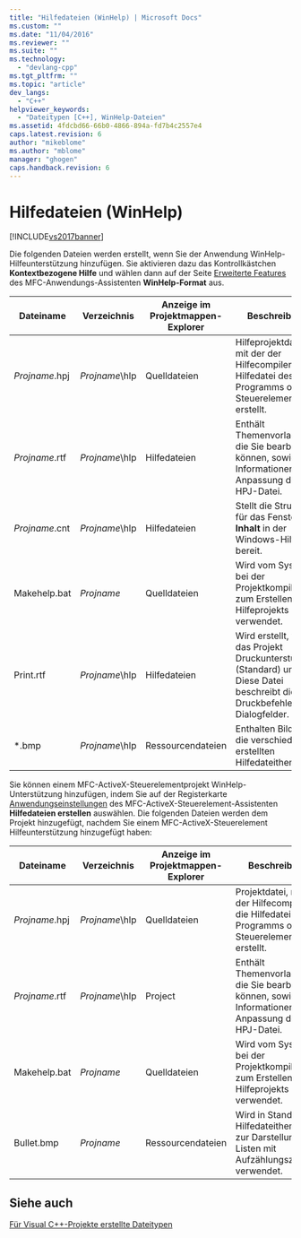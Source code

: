 ```yaml
---
title: "Hilfedateien (WinHelp) | Microsoft Docs"
ms.custom: ""
ms.date: "11/04/2016"
ms.reviewer: ""
ms.suite: ""
ms.technology: 
  - "devlang-cpp"
ms.tgt_pltfrm: ""
ms.topic: "article"
dev_langs: 
  - "C++"
helpviewer_keywords: 
  - "Dateitypen [C++], WinHelp-Dateien"
ms.assetid: 4fdcbd66-66b0-4866-894a-fd7b4c2557e4
caps.latest.revision: 6
author: "mikeblome"
ms.author: "mblome"
manager: "ghogen"
caps.handback.revision: 6
---
```

# Hilfedateien (WinHelp)
[!INCLUDE[vs2017banner](../assembler/inline/includes/vs2017banner.md)]

Die folgenden Dateien werden erstellt, wenn Sie der Anwendung WinHelp\-Hilfeunterstützung hinzufügen. Sie aktivieren dazu das Kontrollkästchen **Kontextbezogene Hilfe** und wählen dann auf der Seite [Erweiterte Features](../mfc/reference/advanced-features-mfc-application-wizard.md) des MFC\-Anwendungs\-Assistenten **WinHelp\-Format** aus.  
  
|Dateiname|Verzeichnis|Anzeige im Projektmappen\-Explorer|Beschreibung|  
|---------------|-----------------|----------------------------------------|------------------|  
|*Projname*.hpj|*Projname*\\hlp|Quelldateien|Hilfeprojektdatei, mit der der Hilfecompiler die Hilfedatei des Programms oder Steuerelements erstellt.|  
|*Projname*.rtf|*Projname*\\hlp|Hilfedateien|Enthält Themenvorlagen, die Sie bearbeiten können, sowie Informationen zur Anpassung der HPJ\-Datei.|  
|*Projname*.cnt|*Projname*\\hlp|Hilfedateien|Stellt die Struktur für das Fenster **Inhalt** in der Windows\-Hilfe bereit.|  
|Makehelp.bat|*Projname*|Quelldateien|Wird vom System bei der Projektkompilierung zum Erstellen des Hilfeprojekts verwendet.|  
|Print.rtf|*Projname*\\hlp|Hilfedateien|Wird erstellt, wenn das Projekt Druckunterstützung \(Standard\) umfasst.  Diese Datei beschreibt die Druckbefehle und Dialogfelder.|  
|\*.bmp|*Projname*\\hlp|Ressourcendateien|Enthalten Bilder für die verschiedenen erstellten Hilfedateithemen.|  
  
 Sie können einem MFC\-ActiveX\-Steuerelementprojekt WinHelp\-Unterstützung hinzufügen, indem Sie auf der Registerkarte [Anwendungseinstellungen](../mfc/reference/application-settings-mfc-activex-control-wizard.md) des MFC\-ActiveX\-Steuerelement\-Assistenten **Hilfedateien erstellen** auswählen.  Die folgenden Dateien werden dem Projekt hinzugefügt, nachdem Sie einem MFC\-ActiveX\-Steuerelement Hilfeunterstützung hinzugefügt haben:  
  
|Dateiname|Verzeichnis|Anzeige im Projektmappen\-Explorer|Beschreibung|  
|---------------|-----------------|----------------------------------------|------------------|  
|*Projname*.hpj|*Projname*\\hlp|Quelldateien|Projektdatei, mit der der Hilfecompiler die Hilfedatei des Programms oder Steuerelements erstellt.|  
|*Projname*.rtf|*Projname*\\hlp|Project|Enthält Themenvorlagen, die Sie bearbeiten können, sowie Informationen zur Anpassung der HPJ\-Datei.|  
|Makehelp.bat|*Projname*|Quelldateien|Wird vom System bei der Projektkompilierung zum Erstellen des Hilfeprojekts verwendet.|  
|Bullet.bmp|*Projname*|Ressourcendateien|Wird in Standard\-Hilfedateithemen zur Darstellung von Listen mit Aufzählungszeichen verwendet.|  
  
## Siehe auch  
 [Für Visual C\+\+\-Projekte erstellte Dateitypen](../ide/file-types-created-for-visual-cpp-projects.md)